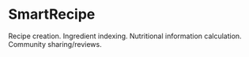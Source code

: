 # SmartRecipe
Recipe creation. Ingredient indexing. Nutritional information calculation. Community sharing/reviews.
